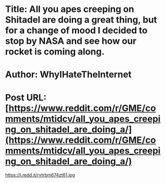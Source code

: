 # Title: All you apes creeping on Shitadel are doing a great thing, but for a change of mood I decided to stop by NASA and see how our rocket is coming along.
# Author: WhyIHateTheInternet
# Post URL: [https://www.reddit.com/r/GME/comments/mtidcv/all_you_apes_creeping_on_shitadel_are_doing_a/](https://www.reddit.com/r/GME/comments/mtidcv/all_you_apes_creeping_on_shitadel_are_doing_a/)


https://i.redd.it/rvtrbm674zt61.jpg